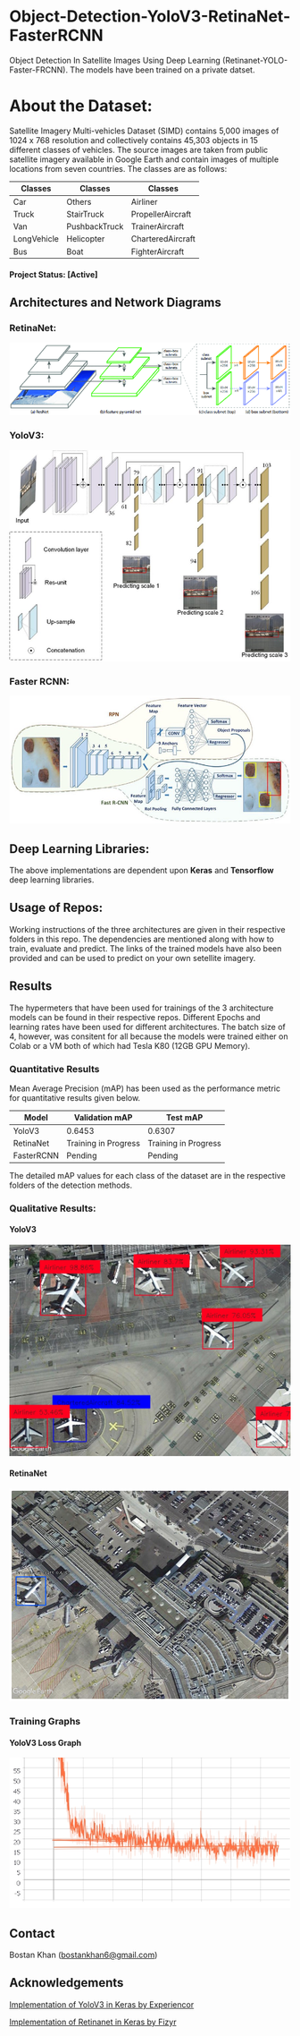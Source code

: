 # Object-Detection-YoloV3-RetinaNet-FasterRCNN
Object Detection In Satellite Images Using Deep Learning (Retinanet-YOLO-Faster-FRCNN). The models have been trained on a private datset.

# About the Dataset:
Satellite Imagery Multi-vehicles Dataset (SIMD) contains 5,000 images of 1024 x 768 resolution and collectively contains 45,303 objects in 15 different classes of vehicles. The source images are taken from public satellite imagery available in Google Earth and contain images of multiple locations from seven countries. The classes are as follows:

| Classes     | Classes       | Classes           |
|-------------|---------------|-------------------|
| Car         | Others        | Airliner          |
| Truck       | StairTruck    | PropellerAircraft |
| Van         | PushbackTruck | TrainerAircraft   |
| LongVehicle | Helicopter    | CharteredAircraft |
| Bus         | Boat          | FighterAircraft   |

#### Project Status: [Active]

## Architectures and Network Diagrams

### RetinaNet:
![Retinanet](/Retinanet/images/The-network-architecture-of-RetinaNet-RetinaNet-uses-the-Feature-Pyramid-Network-FPN.png)

### YoloV3:
![YoloV3](/YoloV3%20SIMS/images/The-framework-of-YOLOv3-neural-network-for-ship-detection.jpg)

### Faster RCNN:
![FasterRCNN](/Faster%20RCNN/images/Faster%20RCNN.png)

## Deep Learning Libraries:
The above implementations are dependent upon **Keras** and **Tensorflow** deep learning libraries.

## Usage of Repos:
Working instructions of the three architectures are given in their respective folders in this repo. The dependencies are mentioned along with how to train, evaluate and predict. The links of the trained models have also been provided and can be used to predict on your own setellite imagery.

## Results
The hypermeters that have been used for trainings of the 3 architecture models can be found in their respective repos. Different Epochs and learning rates have been used for different architectures. The batch size of 4, however, was consitent for all because the models were trained either on Colab or a VM both of which had Tesla K80 (12GB GPU Memory).

### Quantitative Results
Mean Average Precision (mAP) has been used as the performance metric for quantitative results given below.

| Model      | Validation mAP       | Test mAP             |
|------------|----------------------|----------------------|
| YoloV3     | 0.6453               | 0.6307               |
| RetinaNet  | Training in Progress | Training in Progress |
| FasterRCNN | Pending              | Pending              |

The detailed mAP values for each class of the dataset are in the respective folders of the detection methods.

### Qualitative Results:

#### YoloV3

![YoloV3Result](/YoloV3%20SIMS/results/0122.jpg)

#### RetinaNet

![RetinaNetResult](/Retinanet/results/Retinanet%20result.png)

### Training Graphs

#### YoloV3 Loss Graph
![YoloV3Loss](/YoloV3%20SIMS/results/loss_graph.jpg)

## Contact
Bostan Khan (bostankhan6@gmail.com)

## Acknowledgements
[Implementation of YoloV3 in Keras by Experiencor](https://github.com/experiencor/keras-yolo3)

[Implementation of Retinanet in Keras by Fizyr](https://github.com/fizyr/keras-retinanet)

